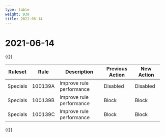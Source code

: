 ```yaml
---
type: table
weight: 938
title: 2021-06-14
---
```


# 2021-06-14

{{<table-wrap>}}<table style="width: 100%">

<thead>
  <tr>
    <th>Ruleset</th>
    <th>Rule</th>
    <th>Description</th>
    <th>Previous Action</th>
    <th>New Action</th>
  </tr>
</thead>
<tbody>
  <tr>
    <td>Specials</td>
    <td>100139A</td>
    <td>Improve rule performance</td>
    <td>Disabled</td>
    <td>Disabled</td>
  </tr>
  <tr>
    <td>Specials</td>
    <td>100139B</td>
    <td>Improve rule performance</td>
    <td>Block</td>
    <td>Block</td>
  </tr>
  <tr>
    <td>Specials</td>
    <td>100139C</td>
    <td>Improve rule performance</td>
    <td>Block</td>
    <td>Block</td>
  </tr>
</tbody>

</table>{{</table-wrap>}}
